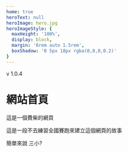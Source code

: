 ```yaml
---
home: true
heroText: null
heroImage: hero.jpg
heroImageStyle: {
  maxHeight: '100%',
  display: block,
  margin: '6rem auto 1.5rem',
  boxShadow: '0 5px 18px rgba(0,0,0,0.2)'
}
---
```

v 1.0.4
# 網站首頁

這是一個費柴的網頁

這是一段不去練習全國賽跑來建立這個網頁的故事

簡單來說 三小?

